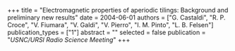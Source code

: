 +++
title = "Electromagnetic properties of aperiodic tilings: Background and preliminary new results"
date = 2004-06-01
authors = ["G. Castaldi", "R. P. Croce", "V. Fiumara", "V. Galdi", "V. Pierro", "I. M. Pinto", "L. B. Felsen"]
publication_types = ["1"]
abstract = ""
selected = false
publication = "*USNC/URSI Radio Science Meeting*"
+++

